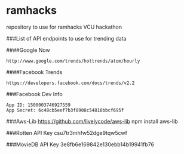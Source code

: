 ramhacks
========

repository to use for ramhacks VCU hackathon


###List of API endpoints to use for trending data

####Google Now

```
http://www.google.com/trends/hottrends/atom/hourly
```

####Facebook Trends

```
https://developers.facebook.com/docs/trends/v2.2
```

###Facebook Dev Info

```
App ID: 1500003746927559
App Secret: 6c48cb5eef7b3f8908c54810bbcf695f
```

###Aws-Lib
https://github.com/livelycode/aws-lib
npm install aws-lib

###Rotten API Key
csu7tr3mhfw52dge9tqw5cwf

###MovieDB API Key
3e8fb6e169842e130ebb14b19941fb76